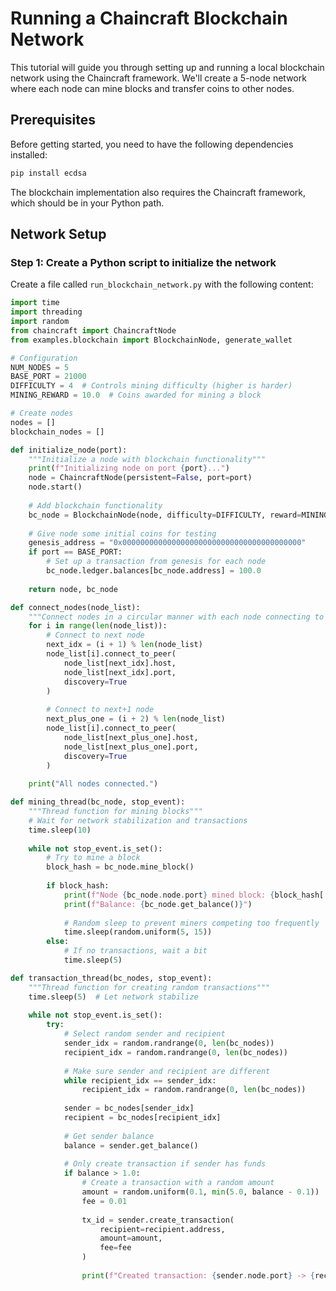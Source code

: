 # Running a Chaincraft Blockchain Network

This tutorial will guide you through setting up and running a local blockchain network using the Chaincraft framework. We'll create a 5-node network where each node can mine blocks and transfer coins to other nodes.

## Prerequisites

Before getting started, you need to have the following dependencies installed:

```bash
pip install ecdsa
```

The blockchain implementation also requires the Chaincraft framework, which should be in your Python path.

## Network Setup

### Step 1: Create a Python script to initialize the network

Create a file called `run_blockchain_network.py` with the following content:

```python
import time
import threading
import random
from chaincraft import ChaincraftNode
from examples.blockchain import BlockchainNode, generate_wallet

# Configuration
NUM_NODES = 5
BASE_PORT = 21000
DIFFICULTY = 4  # Controls mining difficulty (higher is harder)
MINING_REWARD = 10.0  # Coins awarded for mining a block

# Create nodes
nodes = []
blockchain_nodes = []

def initialize_node(port):
    """Initialize a node with blockchain functionality"""
    print(f"Initializing node on port {port}...")
    node = ChaincraftNode(persistent=False, port=port)
    node.start()
    
    # Add blockchain functionality
    bc_node = BlockchainNode(node, difficulty=DIFFICULTY, reward=MINING_REWARD)
    
    # Give node some initial coins for testing
    genesis_address = "0x0000000000000000000000000000000000000000"
    if port == BASE_PORT:
        # Set up a transaction from genesis for each node
        bc_node.ledger.balances[bc_node.address] = 100.0
    
    return node, bc_node

def connect_nodes(node_list):
    """Connect nodes in a circular manner with each node connecting to two neighbors"""
    for i in range(len(node_list)):
        # Connect to next node
        next_idx = (i + 1) % len(node_list)
        node_list[i].connect_to_peer(
            node_list[next_idx].host, 
            node_list[next_idx].port,
            discovery=True
        )
        
        # Connect to next+1 node
        next_plus_one = (i + 2) % len(node_list)
        node_list[i].connect_to_peer(
            node_list[next_plus_one].host, 
            node_list[next_plus_one].port,
            discovery=True
        )
    
    print("All nodes connected.")

def mining_thread(bc_node, stop_event):
    """Thread function for mining blocks"""
    # Wait for network stabilization and transactions
    time.sleep(10)
    
    while not stop_event.is_set():
        # Try to mine a block
        block_hash = bc_node.mine_block()
        
        if block_hash:
            print(f"Node {bc_node.node.port} mined block: {block_hash[:8]}")
            print(f"Balance: {bc_node.get_balance()}")
            
            # Random sleep to prevent miners competing too frequently
            time.sleep(random.uniform(5, 15))
        else:
            # If no transactions, wait a bit
            time.sleep(5)

def transaction_thread(bc_nodes, stop_event):
    """Thread function for creating random transactions"""
    time.sleep(5)  # Let network stabilize
    
    while not stop_event.is_set():
        try:
            # Select random sender and recipient
            sender_idx = random.randrange(0, len(bc_nodes))
            recipient_idx = random.randrange(0, len(bc_nodes))
            
            # Make sure sender and recipient are different
            while recipient_idx == sender_idx:
                recipient_idx = random.randrange(0, len(bc_nodes))
            
            sender = bc_nodes[sender_idx]
            recipient = bc_nodes[recipient_idx]
            
            # Get sender balance
            balance = sender.get_balance()
            
            # Only create transaction if sender has funds
            if balance > 1.0:
                # Create a transaction with a random amount
                amount = random.uniform(0.1, min(5.0, balance - 0.1))
                fee = 0.01
                
                tx_id = sender.create_transaction(
                    recipient=recipient.address,
                    amount=amount,
                    fee=fee
                )
                
                print(f"Created transaction: {sender.node.port} -> {recipient.node.port}, "